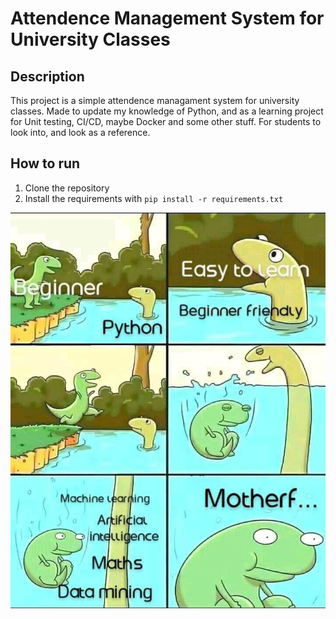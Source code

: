 # Attendence Management System for University Classes

## Description

This project is a simple attendence managament system for university classes.
Made to update my knowledge of Python, and as a learning project for Unit testing, CI/CD,
maybe Docker and some other stuff. For students to look into, and look as a reference.

## How to run

1. Clone the repository
2. Install the requirements with `pip install -r requirements.txt`

![Meme](https://github.com/VerticalHeretic/Teilnahme/blob/main/snake-meme.jpg?raw=true)
